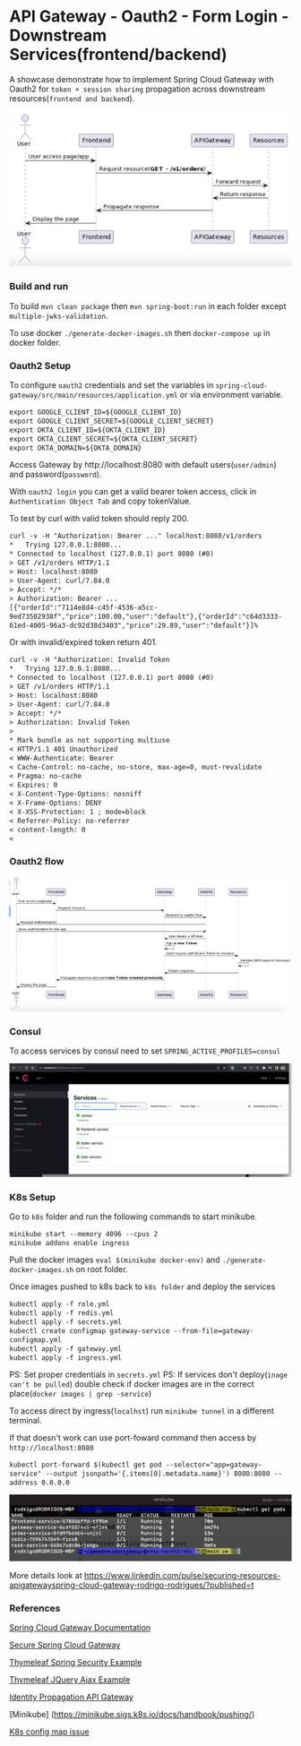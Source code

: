 # API Gateway - Oauth2 - Form Login - Downstream Services(frontend/backend)

A showcase demonstrate how to implement Spring Cloud Gateway with Oauth2 for `token + session sharing` propagation across downstream resources(`frontend and backend`).

![img_1.png](img_1.png)

### Build and run

To build `mvn clean package` then `mvn spring-boot:run` in each folder except `multiple-jwks-validation`.

To use docker `./generate-docker-images.sh` then `docker-compose up` in docker folder.

### Oauth2 Setup

To configure `oauth2` credentials and set the variables in `spring-cloud-gateway/src/main/resources/application.yml` or via environment variable.

```
export GOOGLE_CLIENT_ID=${GOOGLE_CLIENT_ID}
export GOOGLE_CLIENT_SECRET=${GOOGLE_CLIENT_SECRET}
export OKTA_CLIENT_ID=${OKTA_CLIENT_ID}
export OKTA_CLIENT_SECRET=${OKTA_CLIENT_SECRET}
export OKTA_DOMAIN=${OKTA_DOMAIN}
```

Access Gateway by http://localhost:8080 with default users(`user/admin`) and password(`password`).

With `oauth2 login` you can get a valid bearer token access, click in `Authentication Object Tab` and copy tokenValue.

To test by curl with valid token should reply 200.

```
curl -v -H "Authorization: Bearer ..." localhost:8080/v1/orders
*   Trying 127.0.0.1:8080...
* Connected to localhost (127.0.0.1) port 8080 (#0)
> GET /v1/orders HTTP/1.1
> Host: localhost:8080
> User-Agent: curl/7.84.0
> Accept: */*
> Authorization: Bearer ...
[{"orderId":"7114e8d4-c45f-4536-a5cc-9ed73502938f","price":100.00,"user":"default"},{"orderId":"c64d3333-61ed-4005-96a3-dc92d38d3403","price":29.89,"user":"default"}]%
```

Or with invalid/expired token return 401.
```
curl -v -H "Authorization: Invalid Token
*   Trying 127.0.0.1:8080...
* Connected to localhost (127.0.0.1) port 8080 (#0)
> GET /v1/orders HTTP/1.1
> Host: localhost:8080
> User-Agent: curl/7.84.0
> Accept: */*
> Authorization: Invalid Token
> 
* Mark bundle as not supporting multiuse
< HTTP/1.1 401 Unauthorized
< WWW-Authenticate: Bearer
< Cache-Control: no-cache, no-store, max-age=0, must-revalidate
< Pragma: no-cache
< Expires: 0
< X-Content-Type-Options: nosniff
< X-Frame-Options: DENY
< X-XSS-Protection: 1 ; mode=block
< Referrer-Policy: no-referrer
< content-length: 0
< 
```

### Oauth2 flow

![img.png](img.png)

### Consul

To access services by consul need to set `SPRING_ACTIVE_PROFILES=consul`

![img_2.png](img_2.png)

### K8s Setup

Go to `k8s` folder and run the following commands to start minikube.

```
minikube start --memory 4096 --cpus 2
minikube addons enable ingress
```

Pull the docker images `eval $(minikube docker-env)` and `./generate-docker-images.sh` on root folder.

Once images pushed to k8s back to `k8s folder` and deploy the services

```
kubectl apply -f role.yml
kubectl apply -f redis.yml
kubectl apply -f secrets.yml
kubectl create configmap gateway-service --from-file=gateway-configmap.yml
kubectl apply -f gateway.yml
kubectl apply -f ingress.yml
```
PS: Set proper credentials in `secrets.yml`
PS: If services don't deploy(`inage can't be pulled`) double check if docker images are in the correct place(`docker images | grep -service`) 

To access direct by ingress(`localhst`) run `minikube tunnel` in a different terminal.

If that doesn't work can use port-foward command then access by `http://localhost:8080`

```
kubectl port-forward $(kubectl get pod --selector="app=gateway-service" --output jsonpath='{.items[0].metadata.name}') 8080:8080 --address 0.0.0.0
```

![img_3.png](img_3.png)

More details look at https://www.linkedin.com/pulse/securing-resources-apigatewayspring-cloud-gateway-rodrigo-rodrigues/?published=t

### References
[Spring Cloud Gateway Documentation](https://docs.spring.io/spring-cloud-gateway/docs/current/reference/html/#gateway-starter)

[Secure Spring Cloud Gateway](https://spring.io/blog/2019/08/16/securing-services-with-spring-cloud-gateway)

[Thymeleaf Spring Security Example](https://developer.okta.com/blog/2022/03/24/thymeleaf-security)

[Thymeleaf JQuery Ajax Example](https://riptutorial.com/thymeleaf/example/28530/replacing-fragments-with-ajax)

[Identity Propagation API Gateway](https://medium.com/@robert.broeckelmann/identity-propagation-in-an-api-gateway-architecture-c0f9bbe9273b)

[Minikube] (https://minikube.sigs.k8s.io/docs/handbook/pushing/)

[K8s config map issue](https://stackoverflow.com/questions/56863782/cannot-read-configmap-with-name-xx-in-namespace-default-ignoring)